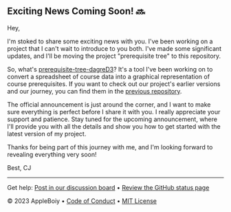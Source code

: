 ## **Exciting News Coming Soon! 🔜**

Hey,

I'm stoked to share some exciting news with you. I've been working on a project that I can't wait to introduce to you both. I've made some significant updates, and I'll be moving the project "prerequisite tree" to this repository.

So, what's [prerequisite-tree-dagreD3](https://github.com/AppleBoiy/prerequisite-tree-dagreD3)? It's a tool I've been working on to convert a spreadsheet of course data into a graphical representation of course prerequisites. If you want to check out our project's earlier versions and our journey, you can find them in the [previous repository](https://github.com/AppleBoiy/prerequisite-tree-dagreD3).

The official announcement is just around the corner, and I want to make sure everything is perfect before I share it with you. I really appreciate your support and patience. Stay tuned for the upcoming announcement, where I'll provide you with all the details and show you how to get started with the latest version of my project.

Thanks for being part of this journey with me, and I'm looking forward to revealing everything very soon!

Best,
CJ

---

Get help: [Post in our discussion board](https://github.com/AppleBoiy/pre3/discussions) &bull; [Review the GitHub status page](https://www.githubstatus.com/)

&copy; 2023 AppleBoiy &bull; [Code of Conduct](https://www.contributor-covenant.org/version/2/1/code_of_conduct/code_of_conduct.md) &bull; [MIT License](../LICENSE)
